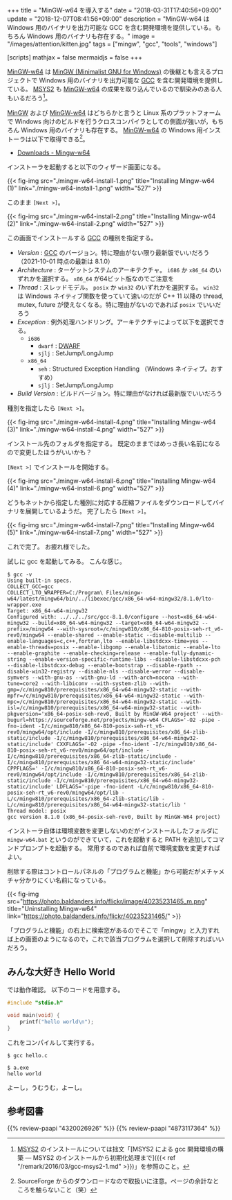 +++
title = "MinGW-w64 を導入する"
date = "2018-03-31T17:40:56+09:00"
update = "2018-12-07T08:41:56+09:00"
description = "MinGW-w64 は Windows 用のバイナリを出力可能な GCC を含む開発環境を提供している。もちろん Windows 用のバイナリも存在する。"
image = "/images/attention/kitten.jpg"
tags = ["mingw", "gcc", "tools", "windows"]

[scripts]
  mathjax = false
  mermaidjs = false
+++

[MinGW-w64] は [MinGW (Minimalist GNU for Windows)](http://www.mingw.org/) の後継とも言えるプロジェクトで Windows 用のバイナリを出力可能な [GCC] を含む開発環境を提供している。
[MSYS2] も [MinGW-w64] の成果を取り込んでいるので馴染みのある人もいるだろう[^msys2]。

[^msys2]: [MSYS2] のインストールについては拙文「[MSYS2 による gcc 開発環境の構築 ― MSYS2 のインストールから初期化処理まで]({{< ref "/remark/2016/03/gcc-msys2-1.md" >}})」を参照のこと。

[MinGW] および [MinGW-w64] はどちらかと言うと Linux 系のプラットフォームで Windows 向けのビルドを行うクロスコンパイラとしての側面が強いが，もちろん Windows 用のバイナリも存在する。
[MinGW-w64] の Windows 用インストーラは以下で取得できる[^sf1]。

[^sf1]: SourceForge からのダウンロードなので取扱いに注意。ページの余計なところを触らないこと（笑）

- [Downloads - Mingw-w64](https://www.mingw-w64.org/downloads/#mingw-builds)

インストーラを起動すると以下のウィザード画面になる。

{{< fig-img src="./mingw-w64-install-1.png" title="Installing Mingw-w64 (1)" link="./mingw-w64-install-1.png" width="527" >}}

このまま `[Next >]`。

{{< fig-img src="./mingw-w64-install-2.png" title="Installing Mingw-w64 (2)" link="./mingw-w64-install-2.png" width="527" >}}

この画面でインストールする [GCC] の種別を指定する。

- *Version* : [GCC] のバージョン。特に理由がない限り最新版でいいだろう（2021-10-01 時点の最新は 8.1.0）
- *Architecture* : ターゲットシステムのアーキテクチャ。 `i686` か `x86_64` のいずれかを選択する。 `x86_64` が64ビット版なのでご注意を
- *Thread* : スレッドモデル。 `posix` か `win32` のいずれかを選択する。 `win32` は Windows ネイティブ関数を使っていて速いのだが C++ 11 以降の thread, mutex, future が使えなくなる。特に理由がないのであれば `posix` でいいだろう
- *Exception* : 例外処理ハンドリング。アーキテクチャによって以下を選択できる。
    - `i686`
        - `dwarf` : [DWARF](http://ja.wikipedia.org/wiki/DWARF)
        - `sjlj` : SetJump/LongJump
    - `x86_64`
        - `seh` : Structured Exception Handling （Windows ネイティブ。おすすめ）
        - `sjlj` : SetJump/LongJump
- *Build Version* : ビルドバージョン。特に理由がなければ最新版でいいだろう

種別を指定したら `[Next >]`。

{{< fig-img src="./mingw-w64-install-4.png" title="Installing Mingw-w64 (3)" link="./mingw-w64-install-4.png" width="527" >}}

インストール先のフォルダを指定する。
既定のままではめっさ長い名前になるので変更したほうがいいかも？

`[Next >]` でインストールを開始する。

{{< fig-img src="./mingw-w64-install-6.png" title="Installing Mingw-w64 (4)" link="./mingw-w64-install-6.png" width="527" >}}

どうもネットから指定した種別に対応する圧縮ファイルをダウンロードしてバイナリを展開しているようだ。
完了したら `[Next >]`。

{{< fig-img src="./mingw-w64-install-7.png" title="Installing Mingw-w64 (5)" link="./mingw-w64-install-7.png" width="527" >}}

これで完了。
お疲れ様でした。

試しに gcc を起動してみる。
こんな感じ。

```text
$ gcc -v
Using built-in specs.
COLLECT_GCC=gcc
COLLECT_LTO_WRAPPER=C:/Program\ Files/mingw-w64/latest/mingw64/bin/../libexec/gcc/x86_64-w64-mingw32/8.1.0/lto-wrapper.exe
Target: x86_64-w64-mingw32
Configured with: ../../../src/gcc-8.1.0/configure --host=x86_64-w64-mingw32 --build=x86_64-w64-mingw32 --target=x86_64-w64-mingw32 --prefix=/mingw64 --with-sysroot=/c/mingw810/x86_64-810-posix-seh-rt_v6-rev0/mingw64 --enable-shared --enable-static --disable-multilib --enable-languages=c,c++,fortran,lto --enable-libstdcxx-time=yes --enable-threads=posix --enable-libgomp --enable-libatomic --enable-lto --enable-graphite --enable-checking=release --enable-fully-dynamic-string --enable-version-specific-runtime-libs --disable-libstdcxx-pch --disable-libstdcxx-debug --enable-bootstrap --disable-rpath --disable-win32-registry --disable-nls --disable-werror --disable-symvers --with-gnu-as --with-gnu-ld --with-arch=nocona --with-tune=core2 --with-libiconv --with-system-zlib --with-gmp=/c/mingw810/prerequisites/x86_64-w64-mingw32-static --with-mpfr=/c/mingw810/prerequisites/x86_64-w64-mingw32-static --with-mpc=/c/mingw810/prerequisites/x86_64-w64-mingw32-static --with-isl=/c/mingw810/prerequisites/x86_64-w64-mingw32-static --with-pkgversion='x86_64-posix-seh-rev0, Built by MinGW-W64 project' --with-bugurl=https://sourceforge.net/projects/mingw-w64 CFLAGS='-O2 -pipe -fno-ident -I/c/mingw810/x86_64-810-posix-seh-rt_v6-rev0/mingw64/opt/include -I/c/mingw810/prerequisites/x86_64-zlib-static/include -I/c/mingw810/prerequisites/x86_64-w64-mingw32-static/include' CXXFLAGS='-O2 -pipe -fno-ident -I/c/mingw810/x86_64-810-posix-seh-rt_v6-rev0/mingw64/opt/include -I/c/mingw810/prerequisites/x86_64-zlib-static/include -I/c/mingw810/prerequisites/x86_64-w64-mingw32-static/include' CPPFLAGS=' -I/c/mingw810/x86_64-810-posix-seh-rt_v6-rev0/mingw64/opt/include -I/c/mingw810/prerequisites/x86_64-zlib-static/include -I/c/mingw810/prerequisites/x86_64-w64-mingw32-static/include' LDFLAGS='-pipe -fno-ident -L/c/mingw810/x86_64-810-posix-seh-rt_v6-rev0/mingw64/opt/lib -L/c/mingw810/prerequisites/x86_64-zlib-static/lib -L/c/mingw810/prerequisites/x86_64-w64-mingw32-static/lib '
Thread model: posix
gcc version 8.1.0 (x86_64-posix-seh-rev0, Built by MinGW-W64 project)
```

インストーラ自体は環境変数を変更しないのだがインストールしたフォルダに `mingw-w64.bat` というのができていて，これを起動すると PATH を追加してコマンドプロンプトを起動する。
常用するのであれば自前で環境変数を変更すればよい。

削除する際はコントロールパネルの「プログラムと機能」から可能だがメチャメチャ分かりにくい名前になっている。

{{< fig-img src="https://photo.baldanders.info/flickr/image/40235231465_m.png" title="Uninstalling Mingw-w64" link="https://photo.baldanders.info/flickr/40235231465/" >}}

「プログラムと機能」の右上に検索窓があるのでそこで「mingw」と入力すれば上の画面のようになるので，これで該当プログラムを選択して削除すればいいだろう。

## みんな大好き Hello World

では動作確認。
以下のコードを用意する。

```c
#include "stdio.h"

void main(void) {
    printf("hello world\n");
}
```

これをコンパイルして実行する。

```text
$ gcc hello.c

$ a.exe
hello world
```

よーし，うむうむ，よーし。

[GCC]: https://gcc.gnu.org/ "GCC, the GNU Compiler Collection - GNU Project - Free Software Foundation (FSF)"
[MinGW-w64]: http://mingw-w64.org/ "Mingw-w64 - GCC for Windows 64 & 32 bits [mingw-w64]"
[MinGW]: http://www.mingw.org/ "MinGW | Minimalist GNU for Windows"
[MSYS2]: http://msys2.github.io/ "MSYS2 installer"

## 参考図書

{{% review-paapi "4320026926" %}} <!-- プログラミング言語C -->
{{% review-paapi "4873117364" %}} <!-- Effective Modern C++ -->
